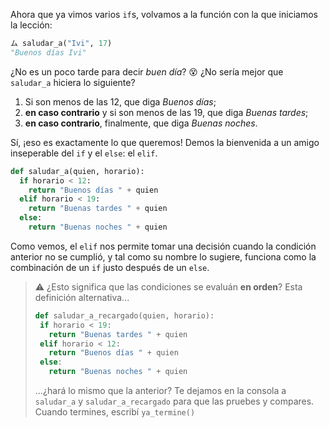 Ahora que ya vimos varios `if`s, volvamos a la función con la que iniciamos la lección: 

```python
ム saludar_a("Ivi", 17)
"Buenos días Ivi"
```

¿No es un poco tarde para decir _buen día_? :dizzy_face: ¿No sería mejor que `saludar_a` hiciera lo siguiente?

 1. Si son menos de las 12, que diga _Buenos días_;
 2. **en caso contrario** y si son menos de las 19, que diga _Buenas tardes_;
 3. **en caso contrario**, finalmente, que diga _Buenas noches_.
 
Sí, ¡eso es exactamente lo que queremos! Demos la bienvenida a un amigo inseperable del `if` y el `else`: el `elif`.

```python
def saludar_a(quien, horario):
  if horario < 12:
    return "Buenos días " + quien
  elif horario < 19:
    return "Buenas tardes " + quien
  else: 
    return "Buenas noches " + quien
```

Como vemos, el `elif` nos permite tomar una decisión cuando la condición anterior no se cumplió, y tal como su nombre lo sugiere, funciona como la combinación de un `if` justo después de un `else`. 

> :warning: ¿Esto significa que las condiciones se evaluán **en orden**? Esta definición alternativa...
> 
> ```python
> def saludar_a_recargado(quien, horario):
>  if horario < 19:
>    return "Buenas tardes " + quien
>  elif horario < 12:
>    return "Buenos días " + quien
>  else: 
>    return "Buenas noches " + quien
> ```
>
> ...¿hará lo mismo que la anterior? Te dejamos en la consola a `saludar_a` y `saludar_a_recargado` para que las pruebes y compares.
> Cuando termines, escribí `ya_termine()`

